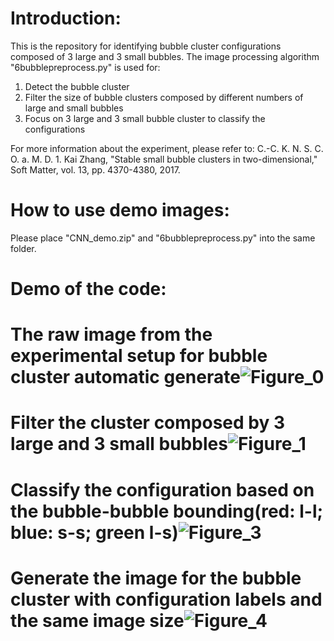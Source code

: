 # Introduction:
This is the repository for identifying bubble cluster configurations composed of 3 large and 3 small bubbles. The image processing algorithm "6bubblepreprocess.py" is  used for: 
1. Detect the bubble cluster 
2. Filter the size of bubble clusters composed by different numbers of large and small bubbles
3. Focus on 3 large and 3 small bubble cluster to classify the configurations

For more information about the experiment, please refer to: 
C.-C. K. N. S. C. O. a. M. D. 1. Kai Zhang, "Stable small bubble clusters in two-dimensional," Soft Matter, vol. 13, pp. 4370-4380, 2017. 

# How to use demo images:
Please place "CNN_demo.zip" and "6bubblepreprocess.py" into the same folder. 

# Demo of the code:
# The raw image from the experimental setup for bubble cluster automatic generate![Figure_0](https://raw.githubusercontent.com/chinchangkuo/ImageProcessing-bubble_cluster_n3l3s/master/Figure_0.png)
# Filter the cluster composed by 3 large and 3 small bubbles![Figure_1](https://raw.githubusercontent.com/chinchangkuo/ImageProcessing-bubble_cluster_n3l3s/master/Figure_1.png)
# Classify the configuration based on the bubble-bubble bounding(red: l-l; blue: s-s; green l-s)![Figure_3](https://raw.githubusercontent.com/chinchangkuo/ImageProcessing-bubble_cluster_n3l3s/master/Figure_3.png)
# Generate the image for the bubble cluster with configuration labels and the same image size![Figure_4](https://raw.githubusercontent.com/chinchangkuo/ImageProcessing-bubble_cluster_n3l3s/master/Figure_4.png)

